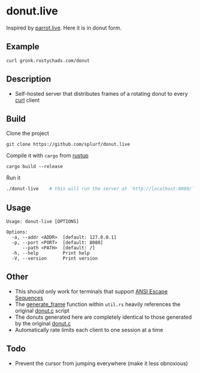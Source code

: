 # donut.live

Inspired by [parrot.live](https://github.com/hugomd/parrot.live). Here it is in donut form.

## Example
```
curl gronk.rustychads.com/donut
```


## Description
- Self-hosted server that distributes frames of a rotating donut to every [curl](https://en.wikipedia.org/wiki/CURL) client


## Build
Clone the project
```
git clone https://github.com/splurf/donut.live
```
Compile it with `cargo` from [rustup](https://rustup.rs/)
```
cargo build --release
```
Run it
```bash
./donut-live    # this will run the server at `http://localhost:8080/`
```

## Usage
```
Usage: donut-live [OPTIONS]

Options:
  -a, --addr <ADDR>  [default: 127.0.0.1]
  -p, --port <PORT>  [default: 8080]
      --path <PATH>  [default: /]
  -h, --help         Print help
  -V, --version      Print version
```

## Other
- This should only work for terminals that support [ANSI Escape Sequences](https://en.wikipedia.org/wiki/ANSI_escape_code)
- The [generate_frame](https://github.com/splurf/donut.live/blob/master/src/util.rs#L19) function within `util.rs` heavily references the original [donut.c](https://www.a1k0n.net/2011/07/20/donut-math.html) script
- The donuts generated here are completely identical to those generated by the original [donut.c](https://www.a1k0n.net/2011/07/20/donut-math.html)
- Automatically rate limits each client to one session at a time

## Todo
- Prevent the cursor from jumping everywhere (make it less obnoxious)